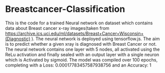 # Breastcancer-Classification
This is the code for a trained Neural network on dataset which contains data about Breast cancer x-ray images(taken from https://archive.ics.uci.edu/ml/datasets/Breast+Cancer+Wisconsin+(Diagnostic) ). The neural network is deployed using tensorflow.js.
The aim is to predict whether a given xray is diagnosed with Breast Cancer or not. The neural network contains one layer with 5 nodes, all activated using the ReLu activation and finally sealed with an output layer with a single neuron which is Activated by sigmoid. 
The model was compiled over 100 epochs, completing with a Loss: 0.00017783457587938756 and an Accuracy: 1
